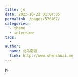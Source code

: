 ```yaml
---
title: js
date: 2022-10-22 01:00:35
permalink: /pages/576567/
categories:
  - theme
  - interview
tags:
  - 
author: 
  name: 北鸟南游
  link: http://www.shenshuai.me
---
```

js